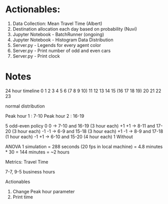 # Actionables:
1. Data Collection: Mean Travel Time (Albert)
2. Destination allocation each day based on probability (Nuvi)
3. Jupyter Notebook - BatchRunner (ongoing)
4. Jupyter Notebook - Histogram Data Distribution
5. Server.py - Legends for every agent color
6. Server.py - Print number of odd and even cars
7. Server.py - Print clock

# Notes
24 hour timeline
0 1 2 3 4 5 6 (7 8 9 10) 11 12 13 14 15 (16 17 18 19) 20 21 22 23

normal distribution

Peak hour 1 : 7-10
Peak hour 2 : 16-19

5 odd-even policy
 0  0 -> 7-10 and 16-19 (3 hour each)
+1 +1 -> 8-11 and 17-20 (3 hour each)
-1 -1 -> 6-9 and 15-18 (3 hour each)
+1 -1 -> 8-9 and 17-18 (1 hour each)
-1 +1 -> 6-10 and 15-20 (4 hour each)
1 Without

ANOVA
1 simulation = 288 seconds (20 fps in local machine) = 4.8 minutes * 30 = 144 minutes = ~2 hours

Metrics: Travel Time

7-7, 9-5 business hours

Actionables
1. Change Peak hour parameter
2. Print time